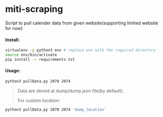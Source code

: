 # miti-scraping

Script to pull calender data from given website(supporting limited website for now)

#### Install:
```bash
virtualenv -p python3 env # replace env with the required directory
source env/bin/activate
pip install -r requirements.txt
```

#### Usage:
```bash
python3 pullData.py 2070 2074
```

> Data are stored at dump/dump.json file(by default).

> For custom location:
```bash
python3 pullData.py 2070 2074 'dump_location'
```
  
